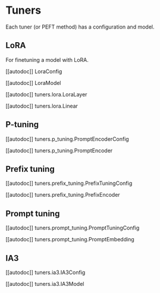<!--⚠️ Note that this file is in Markdown but contain specific syntax for our doc-builder (similar to MDX) that may not be
rendered properly in your Markdown viewer.
-->

# Tuners

Each tuner (or PEFT method) has a configuration and model.

## LoRA

For finetuning a model with LoRA.

[[autodoc]] LoraConfig

[[autodoc]] LoraModel

[[autodoc]] tuners.lora.LoraLayer

[[autodoc]] tuners.lora.Linear

## P-tuning

[[autodoc]] tuners.p_tuning.PromptEncoderConfig

[[autodoc]] tuners.p_tuning.PromptEncoder

## Prefix tuning

[[autodoc]] tuners.prefix_tuning.PrefixTuningConfig

[[autodoc]] tuners.prefix_tuning.PrefixEncoder

## Prompt tuning

[[autodoc]] tuners.prompt_tuning.PromptTuningConfig

[[autodoc]] tuners.prompt_tuning.PromptEmbedding

## IA3

[[autodoc]] tuners.ia3.IA3Config

[[autodoc]] tuners.ia3.IA3Model